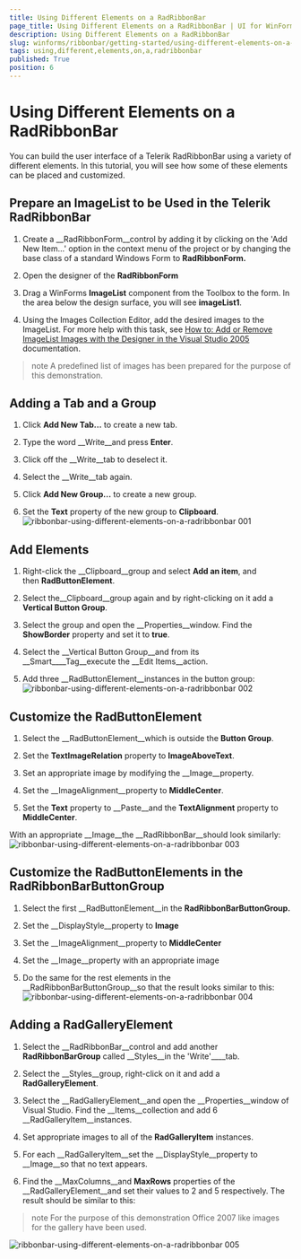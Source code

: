```yaml
---
title: Using Different Elements on a RadRibbonBar
page_title: Using Different Elements on a RadRibbonBar | UI for WinForms Documentation
description: Using Different Elements on a RadRibbonBar
slug: winforms/ribbonbar/getting-started/using-different-elements-on-a-radribbonbar
tags: using,different,elements,on,a,radribbonbar
published: True
position: 6
---
```


# Using Different Elements on a RadRibbonBar



You can build the user interface of a Telerik RadRibbonBar using a variety of different elements. In this tutorial, you will see how some of these elements can be placed and customized.

## Prepare an ImageList to be Used in the Telerik RadRibbonBar

1. Create a __RadRibbonForm__control by adding it by clicking on the 'Add New Item...'
            option in the context menu of the project or by changing the base class of a standard Windows Form to __RadRibbonForm.__

1. Open the designer of the __RadRibbonForm__

1. Drag a WinForms __ImageList__ component from the Toolbox to the form.
            In the area below the design surface, you will see __imageList1__. 

1. Using the Images Collection Editor, add the desired images to the ImageList. For more help with this task, see 
            [How to: Add or Remove ImageList Images with the Designer in the Visual Studio 2005](http://msdn2.microsoft.com/en-us/library/ms233674.aspx) documentation. 

>note A predefined list of images has been prepared for the purpose of this demonstration.
>


## Adding a Tab and a Group

1. Click __Add New Tab...__ to create a new tab. 

1. Type the word __Write__and press __Enter__. 

1. Click off the __Write__tab to deselect it. 

1. Select the __Write__tab again. 

1. Click __Add New Group...__ to create a new group.

1. Set the __Text__ property of the new group to __Clipboard__. ![ribbonbar-using-different-elements-on-a-radribbonbar 001](images/ribbonbar-using-different-elements-on-a-radribbonbar001.png)

## Add Elements

1. Right-click the __Clipboard__group and select __Add an item__, and then __RadButtonElement__.

1. Select the__Clipboard__group again and by right-clicking on it add a __Vertical Button Group__. 

1. Select the group and open the __Properties__window. Find the __ShowBorder__
            property and set it to __true__.

1. Select the __Vertical Button Group__and from its __Smart____Tag__execute the __Edit Items__action. 

1. Add three __RadButtonElement__instances in the button group:![ribbonbar-using-different-elements-on-a-radribbonbar 002](images/ribbonbar-using-different-elements-on-a-radribbonbar002.png)

## Customize the RadButtonElement

1. Select the __RadButtonElement__which is outside the __Button Group__.

1. Set the __TextImageRelation__ property to __ImageAboveText__.

1. Set an appropriate image by modifying the __Image__property. 

1. Set the __ImageAlignment__property to __MiddleCenter__. 

1. Set the __Text__ property to __Paste__and the __TextAlignment__
            property to __MiddleCenter__.

With an appropriate __Image__the __RadRibbonBar__should look similarly:![ribbonbar-using-different-elements-on-a-radribbonbar 003](images/ribbonbar-using-different-elements-on-a-radribbonbar003.png)

## Customize the RadButtonElements in the RadRibbonBarButtonGroup

1. Select the first __RadButtonElement__in the __RadRibbonBarButtonGroup.__

1. Set the __DisplayStyle__property to __Image__

1. Set the __ImageAlignment__property to __MiddleCenter__

1. Set the __Image__property with an appropriate image

1. Do the same for the rest elements in the __RadRibbonBarButtonGroup__so that the result looks similar to this:![ribbonbar-using-different-elements-on-a-radribbonbar 004](images/ribbonbar-using-different-elements-on-a-radribbonbar004.png)

## Adding a RadGalleryElement

1. Select the __RadRibbonBar__control and add another __RadRibbonBarGroup__
            called __Styles__in the 'Write'____tab. 

1. Select the __Styles__group, right-click on it and add a __RadGalleryElement__. 

1. Select the __RadGalleryElement__and open the __Properties__window of Visual Studio.
              Find the __Items__collection and add 6 __RadGalleryItem__instances.
            

1. Set appropriate images to all of the __RadGalleryItem__ instances.

1. For each __RadGalleryItem__set the __DisplayStyle__property to 
            __Image__so that no text appears.

1. Find the __MaxColumns__and __MaxRows__ properties of the
              __RadGalleryElement__and set their values to 2 and 5 respectively. The result should be similar to this:
            

>note For the purpose of this demonstration Office 2007 like images for the gallery have been used.
>
![ribbonbar-using-different-elements-on-a-radribbonbar 005](images/ribbonbar-using-different-elements-on-a-radribbonbar005.png)
